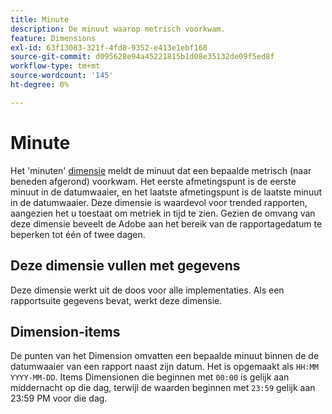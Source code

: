 ```yaml
---
title: Minute
description: De minuut waarop metrisch voorkwam.
feature: Dimensions
exl-id: 63f13083-321f-4fd8-9352-e413e1ebf168
source-git-commit: d095628e94a45221815b1d08e35132de09f5ed8f
workflow-type: tm+mt
source-wordcount: '145'
ht-degree: 0%

---
```


# Minute

Het &#39;minuten&#39; [dimensie](overview.md) meldt de minuut dat een bepaalde metrisch (naar beneden afgerond) voorkwam. Het eerste afmetingspunt is de eerste minuut in de datumwaaier, en het laatste afmetingspunt is de laatste minuut in de datumwaaier. Deze dimensie is waardevol voor trended rapporten, aangezien het u toestaat om metriek in tijd te zien. Gezien de omvang van deze dimensie beveelt de Adobe aan het bereik van de rapportagedatum te beperken tot één of twee dagen.

## Deze dimensie vullen met gegevens

Deze dimensie werkt uit de doos voor alle implementaties. Als een rapportsuite gegevens bevat, werkt deze dimensie.

## Dimension-items

De punten van het Dimension omvatten een bepaalde minuut binnen de de datumwaaier van een rapport naast zijn datum. Het is opgemaakt als `HH:MM YYYY-MM-DD`. Items Dimensionen die beginnen met `00:00` is gelijk aan middernacht op die dag, terwijl de waarden beginnen met `23:59` gelijk aan 23:59 PM voor die dag.
